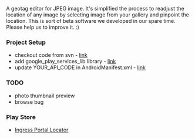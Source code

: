 A geotag editor for JPEG image. It's simplified the process to readjust the location of any image by selecting image from your gallery and pinpoint the location.
This is sort of beta software we developed in our spare time. Please help us to improve it. :)

### Project Setup ###
  * checkout code from svn - [link](http://code.google.com/p/ingress-portal-locator/source/checkout)
  * add google\_play\_services\_lib library - [link](http://www.user.tu-berlin.de/hennroja/tutorial_fixing_java.lang.NoClassDefFoundError%20com.google.android.gms.R$styleable.html)
  * update YOUR\_API\_CODE in AndroidManifest.xml - [link](https://developers.google.com/maps/documentation/android/start#the_google_maps_api_key)

### TODO ###
  * photo thumbnail preview
  * browse bug

### Play Store ###
  * [Ingress Portal Locator](https://play.google.com/store/apps/details?id=mfec.enlightened.portal.locator)